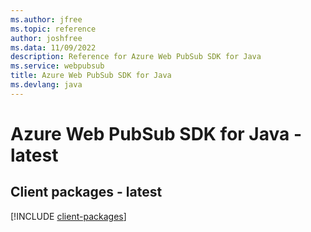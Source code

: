 ```yaml
---
ms.author: jfree
ms.topic: reference
author: joshfree
ms.data: 11/09/2022
description: Reference for Azure Web PubSub SDK for Java
ms.service: webpubsub
title: Azure Web PubSub SDK for Java
ms.devlang: java
---
```

# Azure Web PubSub SDK for Java - latest

## Client packages - latest
[!INCLUDE [client-packages](web-pubsub-client-index.md)]